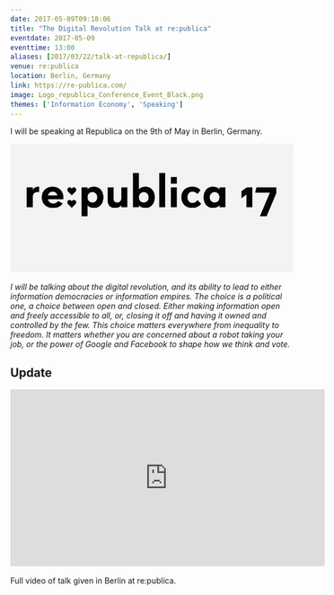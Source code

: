 ```yaml
---
date: 2017-05-09T09:18:06
title: "The Digital Revolution Talk at re:publica"
eventdate: 2017-05-09
eventtime: 13:00
aliases: [2017/03/22/talk-at-republica/]
venue: re:publica
location: Berlin, Germany
link: https://re-publica.com/
image: Logo_republica_Conference_Event_Black.png
themes: ['Information Economy', 'Speaking']
---
```



I will be speaking at Republica on the 9th of May in Berlin, Germany.


<img src="/images/republica2017 2.jpg">

*I will be talking about the digital revolution, and its ability to lead to either information democracies or information empires. The choice is a political one, a choice between open and closed. Either making information open and freely accessible to all, or, closing it off and having it owned and controlled by the few. This choice matters everywhere from inequality to freedom. It matters whether you are concerned about a robot taking your job, or the power of Google and Facebook to shape how we think and vote.*

## Update

<iframe width="560" height="315" src="https://www.youtube.com/embed/Cd4VGOW8Xdg" frameborder="0" allowfullscreen></iframe>

Full video of talk given in Berlin at re:publica.
